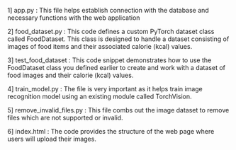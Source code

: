 1] app.py : This file helps establish connection with the database and necessary functions with the web application

2] food_dataset.py : This code defines a custom PyTorch dataset class called FoodDataset. This class is designed to handle a dataset consisting of images of food items and their associated calorie (kcal) values.

3] test_food_dataset : This code snippet demonstrates how to use the FoodDataset class you defined earlier to create and work with a dataset of food images and their calorie (kcal) values. 

4] train_model.py : The file is very important as it helps train image recognition model using an existing module called TorchVision.

5] remove_invalid_files.py : This file combs out the image dataset to remove files which are not supported or invalid.

6] index.html : The code provides the structure of the web page where users will upload their images.
